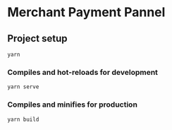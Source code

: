 # Merchant Payment Pannel
## Project setup
```
yarn
```
### Compiles and hot-reloads for development
```
yarn serve
```
### Compiles and minifies for production
```
yarn build
```